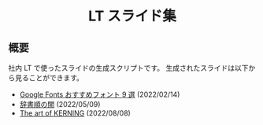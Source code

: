 <div align="center">
<h1>LT スライド集</h1>
</div>


## 概要
社内 LT で使ったスライドの生成スクリプトです。
生成されたスライドは以下から見ることができます。

- [Google Fonts おすすめフォント 9 選](https://ziphil.github.io/LightningSlideOut/slide/google-fonts.html) (2022/02/14)
- [辞書順の闇](https://ziphil.github.io/LightningSlideOut/slide/lexicographical-order.pdf) (2022/05/09)
- [The art of KERNING](https://ziphil.github.io/LightningSlideOut/slide/kerning.pdf) (2022/08/08)